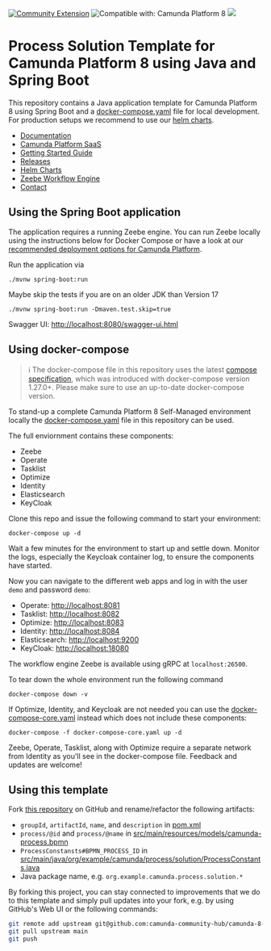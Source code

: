 [![Community Extension](https://img.shields.io/badge/Community%20Extension-An%20open%20source%20community%20maintained%20project-FF4700)](https://github.com/camunda-community-hub/community)
![Compatible with: Camunda Platform 8](https://img.shields.io/badge/Compatible%20with-Camunda%20Platform%208-0072Ce)
[![](https://img.shields.io/badge/Lifecycle-Incubating-blue)](https://github.com/Camunda-Community-Hub/community/blob/main/extension-lifecycle.md#incubating-)

# Process Solution Template for Camunda Platform 8 using Java and Spring Boot

This repository contains a Java application template for Camunda Platform 8 using Spring Boot
and a [docker-compose.yaml](docker-compose.yaml) file for local development. For production setups we recommend to use our [helm charts](https://docs.camunda.io/docs/self-managed/platform-deployment/kubernetes-helm/).

- [Documentation](https://docs.camunda.io)
- [Camunda Platform SaaS](https://camunda.io)
- [Getting Started Guide](https://github.com/camunda/camunda-platform-get-started)
- [Releases](https://github.com/camunda/camunda-platform/releases)
- [Helm Charts](https://helm.camunda.io/)
- [Zeebe Workflow Engine](https://github.com/camunda/zeebe)
- [Contact](https://docs.camunda.io/contact/)

## Using the Spring Boot application

The application requires a running Zeebe engine.
You can run Zeebe locally using the instructions below for Docker Compose
or have a look at our
[recommended deployment options for Camunda Platform](https://docs.camunda.io/docs/self-managed/platform-deployment/#deployment-recommendation.).

Run the application via
```
./mvnw spring-boot:run
```

Maybe skip the tests if you are on an older JDK than Version 17
```
./mvnw spring-boot:run -Dmaven.test.skip=true
```

Swagger UI: [http://localhost:8080/swagger-ui.html](http://localhost:8080/swagger-ui.html)

## Using docker-compose

> :information_source: The docker-compose file in this repository uses the latest [compose specification](https://docs.docker.com/compose/compose-file/), which was introduced with docker-compose version 1.27.0+. Please make sure to use an up-to-date docker-compose version.

To stand-up a complete Camunda Platform 8 Self-Managed environment locally the [docker-compose.yaml](docker-compose.yaml) file in this repository can be used.

The full enviornment contains these components:
- Zeebe
- Operate
- Tasklist
- Optimize
- Identity
- Elasticsearch
- KeyCloak

Clone this repo and issue the following command to start your environment:

```
docker-compose up -d
```

Wait a few minutes for the environment to start up and settle down. Monitor the logs, especially the Keycloak container log, to ensure the components have started.

Now you can navigate to the different web apps and log in with the user `demo` and password `demo`:
- Operate: [http://localhost:8081](http://localhost:8081)
- Tasklist: [http://localhost:8082](http://localhost:8082)
- Optimize: [http://localhost:8083](http://localhost:8083)
- Identity: [http://localhost:8084](http://localhost:8084)
- Elasticsearch: [http://localhost:9200](http://localhost:9200)
- KeyCloak: [http://localhost:18080](http://localhost:18080)

The workflow engine Zeebe is available using gRPC at `localhost:26500`.

To tear down the whole environment run the following command

```
docker-compose down -v
```

If Optimize, Identity, and Keycloak are not needed you can use the [docker-compose-core.yaml](docker-compose-core.yaml) instead which does not include these components:

```
docker-compose -f docker-compose-core.yaml up -d
```

Zeebe, Operate, Tasklist, along with Optimize require a separate network from Identity as you'll see in the docker-compose file. Feedback and updates are welcome!

## Using this template

Fork [this repository](https://github.com/camunda-community-hub/camunda-process-solution-template) on GitHub
and rename/refactor the following artifacts:

* `groupId`, `artifactId`, `name`, and `description` in [pom.xml](pom.xml)
* `process/@id` and `process/@name` in [src/main/resources/models/camunda-process.bpmn](src/main/resources/models/camunda-process.bpmn)
* `ProcessConstansts#BPMN_PROCESS_ID` in [src/main/java/org/example/camunda/process/solution/ProcessConstants.java](Spaghetti/tap-camunda-ride-app/calculation-location-service/src/main/java/com/example/ProcessConstants.java)
* Java package name, e.g. `org.example.camunda.process.solution.*`

By forking this project, you can stay connected to improvements that we do to this template and simply pull updates into your fork, e.g. by using GitHub's Web UI or the following commands:

```sh
git remote add upstream git@github.com:camunda-community-hub/camunda-8-process-solution-template.git
git pull upstream main
git push
```